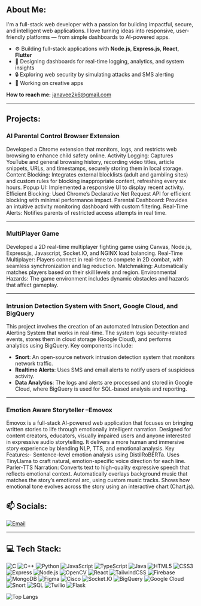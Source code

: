 ## About Me:
I'm a full-stack web developer with a passion for building impactful, secure, and intelligent web applications. I love turning ideas into responsive, user-friendly platforms — from simple dashboards to AI-powered apps.

- ⚙️ Building full-stack applications with **Node.js**, **Express.js**, **React**, **Flutter**
- 🧾 Designing dashboards for real-time logging, analytics, and system insights
- 🔒 Exploring web security by simulating attacks and SMS alerting
- 🎨 Working on creative apps

**How to reach me:** [janavee2k6@gmail.com](mailto:janavee2k6@gmail.com)

---

## Projects:

### **AI Parental Control Browser Extension**

Developed a Chrome extension that monitors, logs, and restricts web browsing to enhance child safety online.
Activity Logging: Captures YouTube and general browsing history, recording video titles, article snippets, URLs, and timestamps, securely storing them in local storage.
Content Blocking: Integrates external blocklists (adult and gambling sites) and custom rules for blocking inappropriate content, refreshing every six hours.
Popup UI: Implemented a responsive UI to display recent activity.
Efficient Blocking: Used Chrome’s Declarative Net Request API for efficient blocking with minimal performance impact.
Parental Dashboard: Provides an intuitive activity monitoring dashboard with custom filtering.
Real-Time Alerts: Notifies parents of restricted access attempts in real time.

---

### **MultiPlayer Game**

Developed a 2D real-time multiplayer fighting game using Canvas, Node.js, Express.js, Javascript, Socket.IO, and NGINX load balancing.
Real-Time Multiplayer: Players connect in real-time to compete in 2D combat, with seamless synchronization and lag reduction.
Matchmaking: Automatically matches players based on their skill levels and region.
Environmental Hazards: The game environment includes dynamic obstacles and hazards that affect gameplay.

---

### **Intrusion Detection System with Snort, Google Cloud, and BigQuery**

This project involves the creation of an automated Intrusion Detection and Alerting System that works in real-time. The system logs security-related events, stores them in cloud storage (Google Cloud), and performs analytics using BigQuery. Key components include:

- **Snort**: An open-source network intrusion detection system that monitors network traffic.
- **Realtime Alerts**: Uses SMS and email alerts to notify users of suspicious activity.
- **Data Analytics**: The logs and alerts are processed and stored in Google Cloud, where BigQuery is used for SQL-based analysis and reporting.

---

### **Emotion Aware Storyteller –Emovox**

Emovox is a full-stack AI-powered web application that focuses on
bringing written stories to life through emotionally intelligent narration.
Designed for content creators, educators, visually impaired users and
anyone interested in expressive audio storytelling. It delivers a more
human and immersive story experience by blending NLP, TTS, and
emotional analysis. Key Features:- Sentence-level emotion analysis using
DistilRoBERTa. Uses TinyLlama to craft natural, emotion-specific voice
direction for each line. Parler-TTS Narration: Converts text to high-quality
expressive speech that reflects emotional context. Automatically overlays
background music that matches the story’s emotional arc, using custom
music tracks. Shows how emotional tone evolves across the story using an
interactive chart (Chart.js).


## 📫 Socials:
[![Email](https://img.shields.io/badge/Email-D14836?logo=gmail&logoColor=white)](mailto:janavee2k6@gmail.com)

---

## 💻 Tech Stack:
![C](https://img.shields.io/badge/C-00599C?logo=c&logoColor=white)
![C++](https://img.shields.io/badge/C++-00599C?logo=c%2B%2B&logoColor=white)
![Python](https://img.shields.io/badge/Python-3776AB?logo=python&logoColor=white)
![JavaScript](https://img.shields.io/badge/JavaScript-323330?logo=javascript&logoColor=F7DF1E)
![TypeScript](https://img.shields.io/badge/TypeScript-007ACC?logo=typescript&logoColor=white)
![Java](https://img.shields.io/badge/Java-ED8B00?logo=openjdk&logoColor=white)
![HTML5](https://img.shields.io/badge/HTML5-E34F26?logo=html5&logoColor=white)
![CSS3](https://img.shields.io/badge/CSS3-1572B6?logo=css3&logoColor=white)
![Express](https://img.shields.io/badge/Express-000000?logo=express&logoColor=white)
![Node.js](https://img.shields.io/badge/Node.js-339933?logo=nodedotjs&logoColor=white)
![OpenCV](https://img.shields.io/badge/OpenCV-5C3EE8?logo=opencv&logoColor=white)
![React](https://img.shields.io/badge/React-20232A?logo=react&logoColor=61DAFB)
![TailwindCSS](https://img.shields.io/badge/TailwindCSS-06B6D4?logo=tailwindcss&logoColor=white)
![Firebase](https://img.shields.io/badge/Firebase-FFCA28?logo=firebase&logoColor=black)
![MongoDB](https://img.shields.io/badge/MongoDB-47A248?logo=mongodb&logoColor=white)
![Figma](https://img.shields.io/badge/Figma-F24E1E?logo=figma&logoColor=white)
![Cisco](https://img.shields.io/badge/Cisco-1BA0D7?logo=cisco&logoColor=white)
![Socket.IO](https://img.shields.io/badge/Socket.IO-010101?logo=socket-dot-io&logoColor=white)
![BigQuery](https://img.shields.io/badge/BigQuery-4285F4?logo=google-bigquery&logoColor=white)
![Google Cloud](https://img.shields.io/badge/Google_Cloud-4285F4?logo=google-cloud&logoColor=white)
![Snort](https://img.shields.io/badge/Snort-EE0000?logo=snort&logoColor=white)
![SQL](https://img.shields.io/badge/SQL-4479A1?logo=sqlite&logoColor=white)
![Twilio](https://img.shields.io/badge/Twilio-FF4F00?logo=twilio&logoColor=white)
![Flask](https://img.shields.io/badge/Flask-000000?logo=flask&logoColor=white)

![Top Langs](https://github-readme-stats.vercel.app/api/top-langs/?username=Janavee01&layout=compact&theme=dark)
